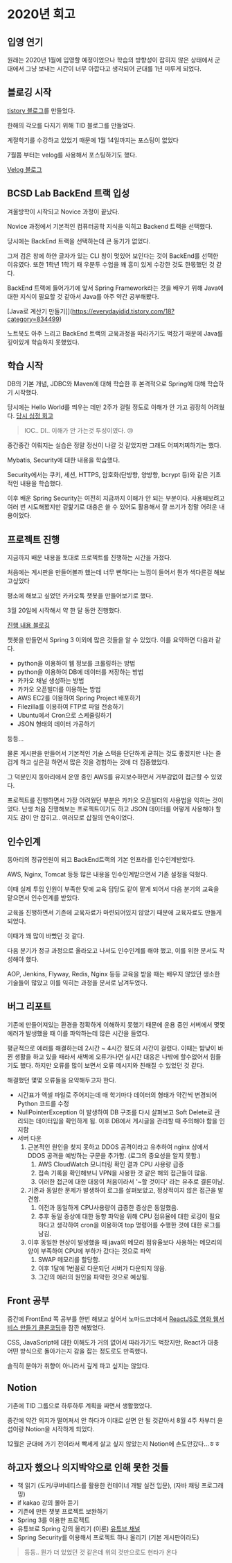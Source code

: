 # 2020년 회고

## **입영 연기**  

원래는 2020년 1월에 입영할 예정이었으나 학습의 방향성이 잡히지 않은 상태에서 군대에서 그냥 보내는 시간이 너무 아깝다고 생각되어 군대를 1년 미루게 되었다.

## **블로깅 시작**

[tistory 블로그](https://everydayidid.tistory.com/)를 만들었다.

한해의 각오를 다지기 위해 TID 블로그를 만들었다.

계절학기를 수강하고 있었기 때문에 1월 14일까지는 포스팅이 없었다

7월쯤 부터는 velog를 사용해서 포스팅하기도 했다.

[Velog 블로그](https://velog.io/@junho5336) 

## **BCSD Lab BackEnd 트랙 입성**

겨울방학이 시작되고 Novice 과정이 끝났다.

Novice 과정에서 기본적인 컴퓨터공학 지식을 익히고 Backend 트랙을 선택했다.

당시에는 BackEnd 트랙을 선택하는데 큰 동기가 없었다.

그저 검은 창에 하얀 글자가 있는 CLI 창이 멋있어 보인다는 것이 BackEnd를 선택한 이유였다. 또한 1학년 1학기 때 우분투 수업을 꽤 흥미 있게 수강한 것도 한몫했던 것 같다.

BackEnd 트랙에 들어가기에 앞서 Spring Framework라는 것을 배우기 위해 Java에 대한 지식이 필요할 것 같아서 Java를 아주 약간 공부해봤다.

[Java로 계산기 만들기]](https://everydayidid.tistory.com/18?category=834499)

노트북도 아주 느리고 BackEnd 트랙의 교육과정을 따라가기도 벅찼기 때문에 Java를 깊이있게 학습하지 못했었다.

## **학습 시작**

DB의 기본 개념, JDBC와 Maven에 대해 학습한 후 본격적으로 Spring에 대해 학습하기 시작했다.

당시에는 Hello World를 띄우는 데만 2주가 걸릴 정도로 이해가 안 가고 굉장히 어려웠다. [당시 심정 회고](https://everydayidid.tistory.com/43?category=832673)

> IOC.. DI.. 이해가 안 가는것 투성이였다. 😢

중간중간 이뤄지는 실습은 정말 정신이 나갈 것 같았지만 그래도 어찌저찌하기는 했다.

Mybatis, Security에 대한 내용을 학습했다.

Security에서는 쿠키, 세션, HTTPS, 암호화(단방향, 양방향, bcrypt 등)와 같은 기초적인 내용을 학습했다.

이후 배운 Spring Security는 여전히 지금까지 이해가 안 되는 부분이다. 사용해보려고 여러 번 시도해봤지만 겉핥기로 대충은 쓸 수 있어도 활용해서 잘 쓰기가 정말 어려운 내용이었다.

## **프로젝트 진행**

지금까지 배운 내용을 토대로 프로젝트를 진행하는 시간을 가졌다.

처음에는 게시판을 만들어볼까 했는데 너무 뻔하다는 느낌이 들어서 뭔가 색다른걸 해보고싶었다

평소에 해보고 싶었던 카카오톡 챗봇을 만들어보기로 했다.

3월 20일에 시작해서 약 한 달 동안 진행했다. 

[진행 내용 블로깅](https://everydayidid.tistory.com/60?category=857475)

챗봇을 만들면서 Spring 3 이외에 많은 것들을 알 수 있었다. 이를 요약하면 다음과 같다.

- python을 이용하여 웹 정보를 크롤링하는 방법
- python을 이용하여 DB에 데이터를 저장하는 방법
- 카카오 채널 생성하는 방법
- 카카오 오픈빌더를 이용하는 방법
- AWS EC2를 이용하여 Spring Project 배포하기
- Filezilla를 이용하여 FTP로 파일 전송하기
- Ubuntu에서 Cron으로 스케줄링하기
- JSON 형태의 데이터 가공하기

등등...

물론 게시판을 만들어서 기본적인 기술 스택을 단단하게 굳히는 것도 좋겠지만 나는 즐겁게 하고 싶은걸 하면서 많은 것을 경험하는 것에 더 집중했었다.

그 덕분인지 동아리에서 운영 중인 AWS를 유지보수하면서 거부감없이 접근할 수 있었다.

프로젝트를 진행하면서 가장 어려웠던 부분은 카카오 오픈빌더의 사용법을 익히는 것이었다. 난생 처음 진행해보는 프로젝트이기도 하고 JSON 데이터를 어떻게 사용해야 할지도 감이 안 잡히고.. 여러모로 삽질의 연속이었다.

## **인수인계**

동아리의 정규인원이 되고 BackEnd트랙의 기본 인프라를 인수인계받았다.

AWS, Nginx, Tomcat 등등 많은 내용을 인수인계받으면서 기존 설정을 익혔다.

이때 실제 투입 인원이 부족한 탓에 교육 담당도 같이 맡게 되어서 다음 분기의 교육을 맡으면서 인수인계를 받았다.

교육을 진행하면서 기존에 교육자료가 마련되어있지 않았기 때문에 교육자료도 만들게 되었다.

이때가 꽤 많이 바빴던 것 같다.

다음 분기가 정규 과정으로 올라오고 나서도 인수인계를 해야 했고, 이를 위한 문서도 작성해야 했다.

AOP, Jenkins, Flyway, Redis, Nginx 등등 교육을 받을 때는 배우지 않았던 생소한 기술들이 많았고 이를 익히는 과정을 문서로 남겨두었다.

## **버그 리포트**

기존에 만들어져있는 환경을 정확하게 이해하지 못했기 때문에 운용 중인 서버에서 몇몇 에러가 발생했을 때 이를 파악하는데 많은 시간을 들였다.

평균적으로 에러를 해결하는데 2시간 ~ 4시간 정도의 시간이 걸렸다. 이때는 밤낮이 바뀐 생활을 하고 있을 때라서 새벽에 오류가나면 실시간 대응은 나밖에 할수없어서 힘들기도 했다. 하지만 오류를 많이 보면서 오류 메시지와 친해질 수 있었던 것 같다.

해결했던 몇몇 오류들을 요약해두고자 한다.

- 시간표가 엑셀 파일로 주어지는데 매 학기마다 데이터의 형태가 약간씩 변경되어 Python 코드를 수정
- NullPointerException 이 발생하여 DB 구조를 다시 살펴보고 Soft Delete로 관리되는 데이터임을 확인하게 됨. 이후 DB에서 게시글을 관리할 때 주의해야 함을 인지함
- 서버 다운
    1. 근본적인 원인을 찾지 못하고 DDOS 공격이라고 유추하여 nginx 상에서 DDOS 공격을 예방하는 구문을 추가함. (로그의 중요성을 알지 못함.)
        1. AWS CloudWatch 모니터링 확인 결과 CPU 사용량 급증
        2. 접속 기록을 확인해보니 VPN을 사용한 것 같은 해외 접근들이 많음.
        3. 이러한 접근에 대한 대응이 처음이라서 '~할 것이다' 라는 유추로 결론이남.
    2. 기존과 동일한 문제가 발생하여 로그를 살펴보았고, 정상적이지 않은 접근을 발견함.
        1. 이전과 동일하게 CPU사용량이 급증한 증상은 동일했음.
        2. 추후 동일 증상에 대한 동향 파악을 위해 CPU 점유율에 대한 로깅이 필요하다고 생각하여 cron을 이용하여 top 명령어를 수행한 것에 대한 로그를 남김.
    3. 이후 동일한 현상이 발생했을 때 java의 메모리 점유율보다 사용하는 메모리의 양이 부족하여 CPU에 부하가 갔다는 것으로 파악
        1. SWAP 메모리를 할당함.
        2. 이후 1달에 1번꼴로 다운되던 서버가 다운되지 않음.
        3. 그간의 에러의 원인을 파악한 것으로 예상됨.

## **Front 공부**

중간에 FrontEnd 쪽 공부를 한번 해보고 싶어서 노마드코더에서 [ReactJS로 영화 웹서비스 만들기 클론코딩](https://nomadcoders.co/react-fundamentals)을 잠깐 해봤었다.

CSS, JavaScript에 대한 이해도가 거의 없어서 따라가기도 벅찼지만, React가 대충 어떤 방식으로 돌아가는지 감을 잡는 정도로도 만족했다.

솔직히 분야가 취향이 아니라서 깊게 파고 싶지는 않았다.

## **Notion**

기존에 TID 그룹으로 하루하루 계획을 짜면서 생활했었다.

중간에 약간 의지가 떨어져서 안 하다가 이대로 살면 안 될 것같아서 8월 4주 차부터 윤섭이랑 Notion을 시작하게 되었다.

12월은 군대에 가기 전이라서 빡세게 살고 싶지 않았는지 Notion에 손도안갔다...ㅎㅎ

## **하고자 했으나 의지박약으로 인해 못한 것들**

- 책 읽기 (도커/쿠버네티스를 활용한 컨테이너 개발 실전 입문), (자바 채팅 프로그래밍)
- if kakao 강의 몰아 듣기
- 기존에 만든 챗봇 프로젝트 보완하기
- Spring 3를 이용한 프로젝트
- 유튜브로 Spring 강의 올리기 (이론) [유튜브 채널](https://www.youtube.com/channel/UCwDgHT2e3iYE8P4Dh4_PYdg)
- Spring Security를 이용해서 프로젝트 하나 올리기 (기본 게시판이라도)

> 등등.. 뭔가 더 있었던 것 같은데 위의 것만으로도 현타가 온다